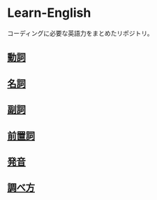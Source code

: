 # Learn-English
コーディングに必要な英語力をまとめたリポジトリ。  

## [動詞](./verb/README.md)
## [名詞](./noun/README.md)
## [副詞](./adverb/README.md)
## [前置詞](./preposition/README.md)
## [発音](./pronunciation/README.md)
## [調べ方](./search/README.md)
